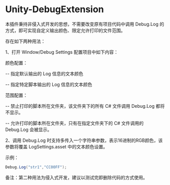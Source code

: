 # Unity-DebugExtension


本插件秉持非侵入式开发的思想，不需要改变原有项目代码中调用 Debug.Log 的方式，即可实现自定义输出颜色、限定允许打印的文件范围。

存在如下两种用法：

1、打开 Window/Debug Settings 配置项目中如下内容：

颜色配置：

  -- 指定默认输出的 Log 信息的文本颜色

  -- 指定特定脚本输出的 Log 信息的文本颜色

范围配置：

  -- 禁止打印的脚本所在文件夹，该文件夹下的所有 C# 文件调用 Debug.Log 都将不显示。

  -- 允许打印的脚本所在文件夹，只有在指定文件夹下的 C# 文件调用的  Debug.Log 会被显示。



2、调用 Debug.Log 时支持多传入一个字符串参数，表示16进制的RGB颜色，该参数将覆盖 LogSettings.asset 中的文本颜色设置。

示例：

```c#
Debug.Log("str1","CC00FF");
```

备注：第二种用法为侵入式开发，建议以测试完即删除代码的方式使用。
